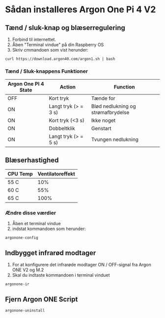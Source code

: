 # Sådan installeres Argon One Pi 4 V2
## Tænd / sluk-knap og blæserregulering
1. Forbind til internettet.
2. Åben "Terminal vindue" på din Raspberry OS 
3. Skriv cmmandoen som vist herunder:
``` 
curl https://download.argon40.com/argon1.sh | bash
``` 
### Tænd / Sluk-knappens Funktioner
| Argon One PI 4 State | Action               | Function                           |
| ----                 | ----                 | ----                               |
| OFF                  | Kort tryk            | Tænde for                          |
| ON                   | Langt tryk (> = 3 s) | Blød nedlukning og strømafbrydelse |
| ON                   | Kort tryk (<3 s)     | Ikke noget                         |
| ON                   | Dobbeltklik          | Genstart                           |
| ON                   | Langt tryk (> = 5 s) | Tvungen nedlukning                 |

## Blæserhastighed
| CPU Temp | Ventilatoreffekt |
| ----     | ----             |
| 55 C     | 10%              |
| 60 C     | 55%              | 
| 65 C     | 100%             |

### Ændre disse værdier 
1. Åben et terminal vindue
2. indstat kommandoen som herunder:
``` 
argonone-config
``` 
## Indbygget infrarød modtager
1. For at konfigurere det infrarøde modtager ON / OFF-signal fra Argon ONE V2 og M.2 
2. Skal du indtaste kommandoen i terminal vinduet
```
argonone-ir
```

## Fjern Argon ONE Script
```
argonone-uninstall
```
